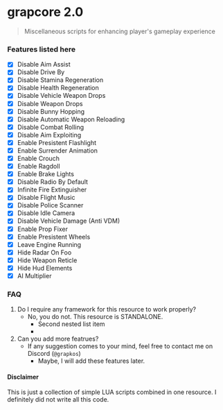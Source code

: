 # grapcore 2.0
> Miscellaneous scripts for enhancing player's gameplay experience

### Features listed here
- [x]  Disable Aim Assist
- [x]  Disable Drive By
- [x]  Disable Stamina Regeneration
- [x]  Disable Health Regeneration
- [x]  Disable Vehicle Weapon Drops
- [x]  Disable Weapon Drops
- [x]  Disable Bunny Hopping
- [x]  Disable Automatic Weapon Reloading
- [x]  Disable Combat Rolling
- [x]  Disable Aim Exploiting
- [x]  Enable Presistent Flashlight
- [x]  Enable Surrender Animation
- [x]  Enable Crouch
- [x]  Enable Ragdoll
- [x]  Enable Brake Lights
- [x]  Disable Radio By Default
- [x]  Infinite Fire Extinguisher
- [x]  Disable Flight Music
- [x]  Disable Police Scanner
- [x]  Disable Idle Camera
- [x]  Disable Vehicle Damage (Anti VDM)
- [x]  Enable Prop Fixer
- [x]  Enable Presistent Wheels
- [x]  Leave Engine Running
- [x]  Hide Radar On Foo
- [x]  Hide Weapon Reticle
- [x]  Hide Hud Elements
- [x]  AI Multiplier

### FAQ
1. Do I require any framework for this resource to work properly?
     - No, you do not. This resource is STANDALONE.
       - Second nested list item
       - 
2. Can you add more featrues?
     - If any suggestion comes to your mind, feel free to contact me on Discord (`@grapkos`)
       - Maybe, I will add these features later.

#### Disclaimer
This is just a collection of simple LUA scripts combined in one resource. I definitely did not write all this code.
